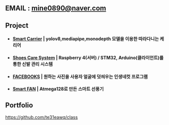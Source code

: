 ## EMAIL : **mine0890@naver.com**
## Project
- #### [Smart Carrier](https://github.com/te31eawq/SmartCarrier_project)         |  yolov8,mediapipe,monodepth 모델을 이용한 따라다니는 케리어

- #### [Shoes Care System](https://github.com/te31eawq/ShoesCareSystem_project)  |  Raspberry 4(서버) / STM32, Arduino(클라이언트)를 통한 신발 관리 시스템

- #### [FACEBOOKS](https://github.com/te31eawq/FACEBOOKS_project)                |  원하는 사진을 사용자 얼굴에 덧씌우는 인생네컷 프로그램

- #### [Smart FAN](https://github.com/te31eawq/FAN_Project)                      |  Atmega128로 만든 스마트 선풍기

## Portfolio
https://github.com/te31eawq/class
